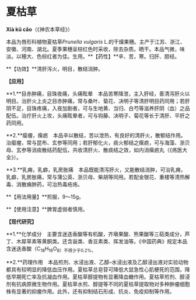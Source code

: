 # 夏枯草

**Xià kū cǎo**（《神农本草经》）

本品为唇形科植物夏枯草*Prunella vulgaris* L.的干燥果穗。主产于江苏、浙江、安徽、河南、湖北。夏季果穗呈棕红色时采收，除去杂质。晒干。本品气微，味淡。以穂大、色棕红者为佳。生用。**【药性】**辛、苦，寒。归肝、胆经。

**【功效】**清肝泻火，明目，散结消肿。

**【应用】**

**1.**目赤肿痛，目珠夜痛，头痛眩晕　本品苦寒降泄，主入肝经，善清泻肝火以明目。治肝火上炎之目赤肿痛，常与桑叶、菊花、决明子等清肝明目药同用；若肝阴不足，目珠疼痛，入夜加剧者，可与生地黄、当归、白芍等滋养肝阴（血）之品配伍。治疗肝火上攻，头痛眩晕者，可与钩藤、决明子、菊花等长于清肝、平肝之药同用。

**2.**瘿瘤，瘰疬　本品辛以散结，苦以泄热，有良好的清肝火，散郁结作用。治瘿瘤，常与昆布、玄参等同用；若肝郁化火，痰火郁结之瘰疬，可与海藻、浙贝母、玄参等消痰散结药配伍，共收清肝火、散痰结之效，如内消瘰疬丸（《疡医大全》）。

**3.**乳痈，乳癖，乳房胀痛　本品既能清泻肝火，又能散结消肿，可治乳痈，乳癖，乳房胀痛，常与蒲公英、浙贝母、柴胡等同用。若配金银花、重楼等清热解毒、消散痈肿药，可治热毒疮疡。

**【用法用量】**煎服，9～15g。

**【使用注意】**脾胃虚弱者慎用。

**【现代研究】**

**1.**化学成分　主要含迷迭香酸等有机酸，齐墩果酸、熊果酸等三萜类成分，芦丁、木犀草素等黄酮类。还含甾类、香豆素类、挥发油等。《中国药典》规定本品含迷迭香酸（C<sub>18</sub>H<sub>16</sub>O<sub>8）不得少于0.2%。

**2.**药理作用　本品煎剂、水浸出液、乙醇–水浸出液及乙醇浸出液对实验动物都具有较明显的降低血压作用。夏枯草总皂苷可降低大鼠急性心肌梗死的范围，降低早期死亡率及抗凝血作用。夏枯草醇提物有显著降血糖作用。夏枯草煎剂、醇浸剂有抗病原微生物作用。夏枯草水煎、醇提等不同的夏枯草提取物对多种肿瘤细胞株有显著的抑瘤作用。此外，还有抑制结石形成、抗炎、免疫抑制等作用。